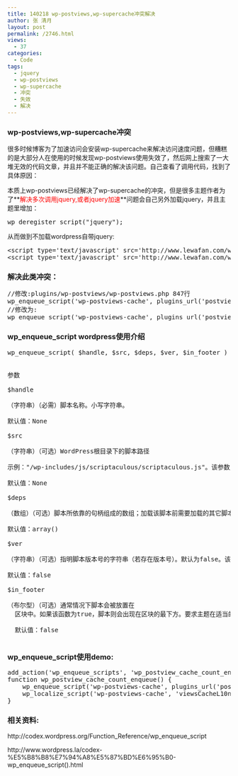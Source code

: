 ```yaml
---
title: 140218 wp-postviews,wp-supercache冲突解决
author: 张 清月
layout: post
permalink: /2746.html
views:
  - 37
categories:
  - Code
tags:
  - jquery
  - wp-postviews
  - wp-supercache
  - 冲突
  - 失效
  - 解决
---
```

### wp-postviews,wp-supercache冲突

很多时候博客为了加速访问会安装wp-supercache来解决访问速度问题，但糟糕的是大部分人在使用的时候发现wp-postviews使用失效了，然后网上搜索了一大堆无效的代码文章，并且并不能正确的解决该问题。自己查看了调用代码，找到了具体原因：

本质上wp-postviews已经解决了wp-supercache的冲突，但是很多主题作者为了**<font color="red">解决多次调用jquery,或者jquery加速</font>**问题会自己另外加载jquery，并且主题里增加：

<pre class="brush: php; title: ; notranslate" title="">wp_deregister_script("jquery");
</pre>

从而做到不加载wordpress自带jquery:

<pre class="brush: php; title: ; notranslate" title="">&lt;script type='text/javascript' src='http://www.lewafan.com/wp-includes/js/jquery/jquery.js?ver=1.10.2'&gt;&lt;/script&gt;
&lt;script type='text/javascript' src='http://www.lewafan.com/wp-includes/js/jquery/jquery-migrate.min.js?ver=1.2.1'&gt;&lt;/script&gt;
</pre>

### 解决此类冲突：

<pre class="brush: php; title: ; notranslate" title="">//修改:plugins/wp-postviews/wp-postviews.php 847行
wp_enqueue_script('wp-postviews-cache', plugins_url('postviews-cache.js', __FILE__), array('jquery'), '1.64',true);
//修改为:
wp_enqueue_script('wp-postviews-cache', plugins_url('postviews-cache.js', __FILE__), false, '1.64',true);
</pre>

### wp\_enqueue\_script wordpress使用介绍

<pre>wp_enqueue_script( $handle, $src, $deps, $ver, $in_footer )


参数

$handle

（字符串）（必需）脚本名称。小写字符串。

默认值：None

$src

（字符串）（可选）WordPress根目录下的脚本路径

示例："/wp-includes/js/scriptaculous/scriptaculous.js"。该参数只在WordPress不了解脚本情况时使用。

默认值：None

$deps

（数组）（可选）脚本所依靠的句柄组成的数组；加载该脚本前需要加载的其它脚本。若没有依赖关系，返回false。该参数只在WordPress不了解脚本情况时使用。

默认值：array()

$ver

（字符串）（可选）指明脚本版本号的字符串（若存在版本号）。默认为false。该参数可确保即使在启用缓存的状态下，发送给客户端的仍然是正确版本，因此如果版本号可用且对脚本有意义，包含该版本号。

默认值：false

$in_footer

（布尔型）（可选）通常情况下脚本会被放置在<head>
  区块中。如果该函数为true，脚本则会出现在区块的最下方。要求主题在适当的位置中包含有wp_footer()钩子。（WordPress新功能）
  
  默认值：false
  </pre>
  <h3>
    wp_enqueue_script使用demo:
  </h3>
  
  
  <pre class="brush: php; title: ; notranslate" title="">
add_action('wp_enqueue_scripts', 'wp_postview_cache_count_enqueue');
function wp_postview_cache_count_enqueue() {
    wp_enqueue_script('wp-postviews-cache', plugins_url('postviews-cache.js', __FILE__), false, '1.64',true);
    wp_localize_script('wp-postviews-cache', 'viewsCacheL10n', array('admin_ajax_url' =&gt; admin_url('admin-ajax.php', (is_ssl() ? 'https' : 'http')), 'post_id' =&gt; intval($post-&gt;ID)));  
}
</pre>
  
  
  <h3>
    相关资料:
  </h3>
  
  
  <p>
    http://codex.wordpress.org/Function_Reference/wp_enqueue_script
  </p>
  
  
  <p>
    http://www.wordpress.la/codex-%E5%B8%B8%E7%94%A8%E5%87%BD%E6%95%B0-wp_enqueue_script().html
  </p>